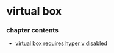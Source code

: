 ﻿
# virtual box
### chapter contents
 
* [virtual box requires hyper v disabled](virtual_box_requires_hyper_v_disabled.md)
